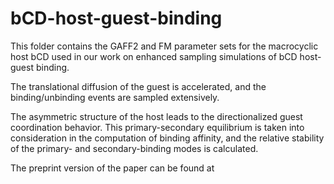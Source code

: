 # bCD-host-guest-binding
This folder contains the GAFF2 and FM parameter sets for the macrocyclic host bCD used in our work on enhanced sampling simulations of bCD host-guest binding.

The translational diffusion of the guest is accelerated, and the binding/unbinding events are sampled extensively. 

The asymmetric structure of the host leads to the directionalized guest coordination behavior. This primary-secondary equilibrium is taken into consideration in the computation of binding affinity, and the relative stability of the primary- and secondary-binding modes is calculated. 

The preprint version of the paper can be found at 


